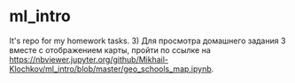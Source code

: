 # ml_intro
It's repo for my homework tasks.
3) Для просмотра домашнего задания 3 вместе с отображением карты, пройти по ссылке на https://nbviewer.jupyter.org/github/Mikhail-Klochkov/ml_intro/blob/master/geo_schools_map.ipynb.
